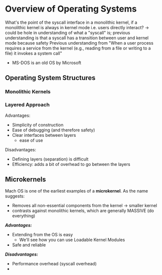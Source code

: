 # Overview of Operating Systems

What's the point of the syscall interface in a monolithic kernel, if a monolithic kernel is always in kernel mode i.e. users directly interact? 
-> could be hole in understanding of what a "syscall" is; previous understanding is that a syscall has a transition between user and kernel mode because safety
Previous understanding from "When a user process requires a service from the kernel (e.g., reading from a file or writing to a file) it invokes a system call"


- MS-DOS is an old OS by Microsoft 

## Operating System Structures 

### Monolithic Kernels

### Layered Approach 

Advantages: 
- Simplicity of construction
- Ease of debugging (and therefore safety)
- Clear interfaces between layers 
	- ease of use 

Disadvantages: 
- Defining layers (separation) is difficult 
- Efficiency: adds a bit of overhead to go between the layers 

## Microkernels

Mach OS is one of the earliest examples of a **microkernel**. 
As the name suggests:
- Removes all non-essential components from the kernel → smaller kernel 
- contrasts against monolithic kernels, which are generally MASSIVE (do everything)

***Advantages:***
- Extending from the OS is easy 
	- We'll see how you can use Loadable Kernel Modules 
- Safe and reliable

***Disadvantages:***
- Performance overhead (syscall overhead)
- 